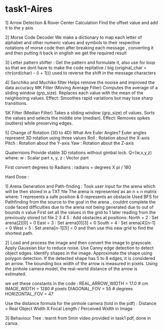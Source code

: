 # task1-Aires


1] Arrow Detection & Rover Center Calculation
Find the offset value and add it to the y axis

2] Morse Code Decoder
We make a dictionary to map each letter of alphabet and other numeric values and symbols to their respective notations of morse code
then after breaking each message , converting it and then putting it back in english we get the required result

3] Letter pattern shifter :
Get the pattern and formulate it, also use for loop so that we dont have to make the code repitative / big
    {original_char = chr(ord(char) - (i + 1))} used to reverse the shift in the message characters

4] Sanchiko and Muchiko filter 
  Helps remove the nooise and improved the data accuracy
  MK Filter (Moving Average Filter)
  Computes the average of a sliding window (grp_size).
  Replaces each value with the mean of the neighboring values.
  Effect: Smoothes rapid variations but may lose sharp transitions.
  
  SK Filter (Median Filter)
  Takes a sliding window (grp_size) of values.
  Sorts the values and selects the middle one (median).
  Effect: Removes spikes (outliers) while preserving edges.



5] Change of Rotation (3D to 4D)
   What Are Euler Angles?
Euler angles represent 3D rotation using three values
Roll : Rotation about the X-axis
Pitch : Rotation about the Y-axis
Yaw : Rotation about the Z-axis

Quaternions
Provide stable 3D rotations without gimbal lock.
Q=(w,x,y,z)
where:
w : Scalar part
x, y, z : Vector part

First convert degrees to Radians : radians = degrees X pi / 180



Hard Dose :


1] Arena Generation and Path-finding : 
Took user input for the arena which will be then stored in a TXT file
The arena is represented as an n × n matrix where:
1 represents a safe position & 0 represents an obstacle
Used BFS for Pathfinding from the source to the goal in the arena , couldnt complete the code faced difficulties due to the arena not being generated due to out of bounds n value
First set all the values in the grid to 1
later reading from the previously stored txt file
2 3 4 5 : Add obstacles at positions:
North = 2 : Set arena[2][0] = 0
East = 3 : Set arena[0][3] = 0
South = 4 : Set arena[4][n-1] = 0
West = 5 : Set arena[n-1][5] = 0
and then use this new grid to find the shortest path.


2] Load and process the image and then convert the image to grayscale.
Apply Gaussian blur to reduce noise.
Use Canny edge detection to detect object edges.
Identify shapes in the image.
Approximate the shape using polygon detection.
If the detected shape has 5 to 8 edges, it is considered an arrow.
The bounding box width of the arrow is measured in pixels.
Using the pinhole camera model, the real-world distance of the arrow is estimated.

we set these constants in the code :
REAL_ARROW_WIDTH = 17.0  # cm
IMAGE_WIDTH = 1280  # pixels
DIAGONAL_FOV = 55  # degrees
HORIZONTAL_FOV = 47 

Use the distance formula for the pinhole camera (told in the pdf) : Distance =  Real Object Width X Focal Length / Perceived Width in Image  


3] Behaviour Tree :  learnt from 5min video provided in task1 pdf, done in canva.

